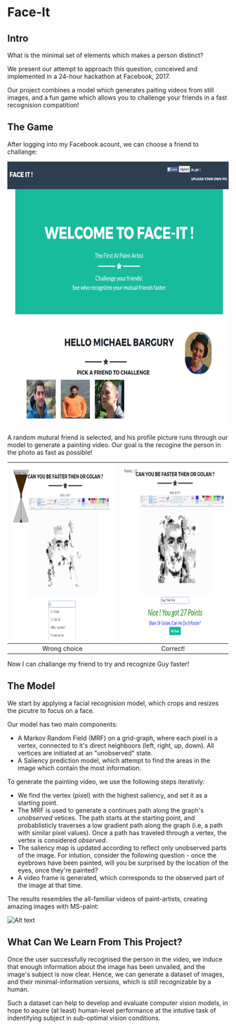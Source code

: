 # Face-It

## Intro

What is the minimal set of elements which makes a person distinct?

We present our attempt to approach this question, conceived and implemented in a 24-hour hackathon at Facebook, 2017.

Our project combines a model which generates paiting videos from still images, and a fun game which allows you to challenge your friends in a fast recognision compatition!

## The Game

After logging into my Facebook acount, we can choose a friend to challange:

<!---![Alt text](/demo/pick.png?raw=true "Welcome, pick a friend")-->

<img src="/demo/pick.png" alt="Welcome & Pick a friend" width="600" height="600" />

A random mutural friend is selected, and his profile picture runs through our model to generate a painting video. Our goal is the recogine the person in the photo as fast as possible!

| <img src="/demo/or.png" alt="Wrong choice" width="300" height="400" />  | <img src="/demo/guy.png" alt="Correct!" width="300" height="400" /> |
|:---:|:---:|
| Wrong choice | Correct! |

Now I can challange my friend to try and recognize Guy faster!

## The Model

We start by applying a facial recognision model, which crops and resizes the picutre to focus on a face.

Our model has two main components:

- A Markov Random Field (MRF) on a grid-graph, where each pixel is a vertex, connected to it's direct neighboors (left, right, up, down).
All vertices are initiated at an "unobserved" state.
- A Saliency prediction model, which attempt to find the areas in the image which contain the most information.

To generate the painting video, we use the following steps iterativly:
- We find the vertex (pixel) with the highest saliency, and set it as a starting point.
- The MRF is used to generate a continues path along the graph's *unobserved* vetices. The path starts at the starting point, and probablisticly traverses a low gradient path along the graph (i.e, a path with similar pixel values). Once a path has traveled through a vertex, the vertex is considered *observed*.
- The saliency map is updated according to reflect only unobserved parts of the image. For intution, consider the following question - once the eyebrows have been painted, will you be surprised by the location of the eyes, once they're painted?
- A video frame is generated, which corresponds to the observed part of the image at that time.

The results resembles the all-familiar videos of paint-artists, creating amazing images with MS-paint:

![Alt text](/web-service/static/vid/guy_vid.gif?raw=true "Result")

## What Can We Learn From This Project?

Once the user successfully recognised the person in the video, we induce that enough information about the image has been unvailed, and the image's subject is now clear. Hence, we can generate a dataset of images, and their minimal-information versions, which is still recognizable by a human.

Such a dataset can help to develop and evaluate computer vision models, in hope to aquire (at least) human-level performance at the intutive task of indentifying subject in sub-optimal vision conditions.
